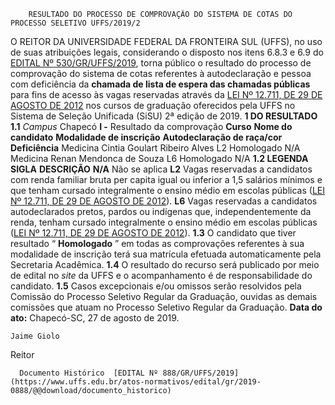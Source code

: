         RESULTADO DO PROCESSO DE COMPROVAÇÃO DO SISTEMA DE COTAS DO PROCESSO SELETIVO UFFS/2019/2  

 O REITOR DA UNIVERSIDADE FEDERAL DA FRONTEIRA SUL (UFFS), no uso de suas atribuições legais, considerando o disposto nos itens 6.8.3 e 6.9 do [EDITAL Nº 530/GR/UFFS/2019](https://www.uffs.edu.br/atos-normativos/edital/gr/2019-0530), torna público o resultado do processo de comprovação do sistema de cotas referentes à autodeclaração e pessoa com deficiência da **chamada de lista de espera das chamadas públicas** para fins de acesso às vagas reservadas através da [LEI Nº 12.711, DE 29 DE AGOSTO DE 2012](http://www.planalto.gov.br/ccivil_03/_ato2011-2014/2012/lei/l12711.htm) nos cursos de graduação oferecidos pela UFFS no Sistema de Seleção Unificada (SiSU) 2ª edição de 2019.  **1 DO RESULTADO** **1.1**  *Campus*  Chapecó **I -**  Resultado da comprovação     **Curso**   **Nome do candidato**   **Modalidade de inscrição**   **Autodeclaração de raça/cor**   **Deficiência**     Medicina   Cintia Goulart Ribeiro Alves   L2   Homologado   N/A     Medicina   Renan Mendonca de Souza   L6   Homologado   N/A     **1.2 LEGENDA**     **SIGLA**   **DESCRIÇÃO**     **N/A**   Não se aplica     **L2**   Vagas reservadas a candidatos com renda familiar bruta per capita igual ou inferior a 1,5 salários mínimos e que tenham cursado integralmente o ensino médio em escolas públicas ([LEI Nº 12.711, DE 29 DE AGOSTO DE 2012](http://www.planalto.gov.br/ccivil_03/_ato2011-2014/2012/lei/l12711.htm)).     **L6**   Vagas reservadas a candidatos autodeclarados pretos, pardos ou indígenas que, independentemente da renda, tenham cursado integralmente o ensino médio em escolas públicas ([LEI Nº 12.711, DE 29 DE AGOSTO DE 2012](http://www.planalto.gov.br/ccivil_03/_ato2011-2014/2012/lei/l12711.htm)).     **1.3**  O candidato que tiver resultado “ **Homologado** ” em todas as comprovações referentes à sua modalidade de inscrição terá sua matrícula efetuada automaticamente pela Secretaria Acadêmica. **1.4**  O resultado do recurso será publicado por meio de edital no *site* da UFFS e o acompanhamento é de responsabilidade do candidato. **1.5** Casos excepcionais e/ou omissos serão resolvidos pela Comissão do Processo Seletivo Regular da Graduação, ouvidas as demais comissões que atuam no Processo Seletivo Regular da Graduação.        **Data do ato:** Chapecó-SC, 27 de agosto de 2019.   
 

    Jaime Giolo   
 Reitor 

      Documento Histórico  [EDITAL Nº 888/GR/UFFS/2019](https://www.uffs.edu.br/atos-normativos/edital/gr/2019-0888/@@download/documento_historico)     
      